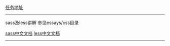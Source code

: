 

[任务地址](http://jscode.me/t/bootstrap-less-css-css/251)

-------------------------------------------------------

sass及less讲解
参见essays/css目录



[sass中文文档](http://sass.bootcss.com/docs/sass-reference/)
[less中文文档](http://lesscss.cn/)
	

-------------------------------------------------------




	
   




















